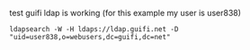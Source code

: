 test guifi ldap is working (for this example my user is user838)

    ldapsearch -W -H ldaps://ldap.guifi.net -D "uid=user838,o=webusers,dc=guifi,dc=net"
